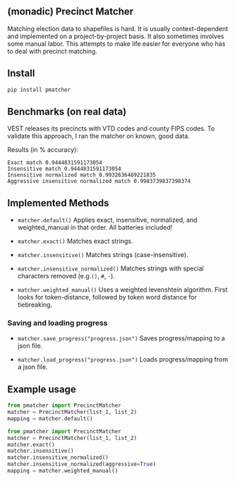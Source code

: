 ## (monadic) Precinct Matcher
Matching election data to shapefiles is hard.
It is usually context-dependent and implemented on a project-by-project basis.
It also sometimes involves some manual labor.
This attempts to make life easier for everyone who has to deal with precinct matching.

## Install

``` bash
pip install pmatcher
```
## Benchmarks (on real data)
VEST releases its precincts with VTD codes and county FIPS codes.
To validate this approach, I ran the matcher on known, good data.

Results (in % accuracy):
``` 
Exact match 0.9444831591173054
Insensitive match 0.9444831591173054
Insensitive normalized match 0.9932636469221835
Aggressive insensitive normalized match 0.9983739837398374
```

## Implemented Methods
- `matcher.default()`
Applies exact, insensitive, normalized, and weighted_manual in that order.
All batteries included!

- `matcher.exact()`
Matches exact strings.

- `matcher.insensitive()`
Matches strings (case-insensitive).

- `matcher.insensitive_normalized()`
Matches strings with special characters removed (e.g.`()`, `#`, `-`).

- `matcher.weighted_manual()`
Uses a weighted levenshtein algorithm.
First looks for token-distance, followed by token word distance for tiebreaking.

### Saving and loading progress
- `matcher.save_progress("progress.json")`
Saves progress/mapping to a json file.

- `matcher.load_progress("progress.json")`
Loads progress/mapping from a json file.

## Example usage

``` python
from pmatcher import PrecinctMatcher
matcher = PrecinctMatcher(list_1, list_2)
mapping = matcher.default()
```

``` python
from pmatcher import PrecinctMatcher
matcher = PrecinctMatcher(list_1, list_2)
matcher.exact()
matcher.insensitive()
matcher.insensitive_normalized()
matcher.insensitive_normalized(aggressive=True)
mapping = matcher.weighted_manual()
```

